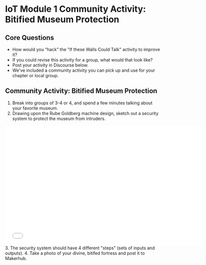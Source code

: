 
# IoT Module 1 Community Activity: Bitified Museum Protection

## Core Questions
- How would you “hack” the "If these Walls Could Talk" activity to improve it?
- If you could revise this activity for a group, what would that look like?
- Post your activity in Discourse below. 
- We've included a community activity you can pick up and use for your chapter or local group. 

## Community Activity: Bitified Museum Protection
1. Break into groups of 3-4 or 4, and spend a few minutes talking about your favorite museum.
2. Drawing upon the Rube Goldberg machine design, sketch out a security system to protect the museum from intruders. 
<iframe width="640" height="390" src="//www.youtube.com/embed/AmY-EBSvUcY" frameborder="0" allowfullscreen></iframe>
3. The security system should have 4 different "steps" (sets of inputs and outputs). 
4. Take a photo of your divine, bitifed fortress and post it to Makerhub.
 
